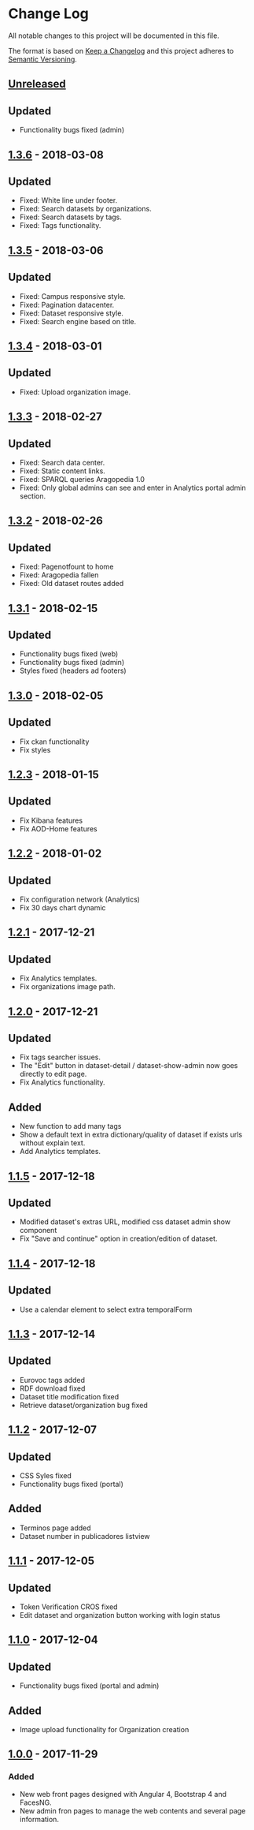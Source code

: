 # Change Log
All notable changes to this project will be documented in this file.

The format is based on [Keep a Changelog](http://keepachangelog.com/)
and this project adheres to [Semantic Versioning](http://semver.org/).

## [Unreleased]
## Updated
- Functionality bugs fixed (admin)

## [1.3.6] - 2018-03-08
## Updated
- Fixed: White line under footer.
- Fixed: Search datasets by organizations.
- Fixed: Search datasets by tags.
- Fixed: Tags functionality.

## [1.3.5] - 2018-03-06
## Updated
- Fixed: Campus responsive style.
- Fixed: Pagination datacenter.
- Fixed: Dataset responsive style.
- Fixed: Search engine based on title.

## [1.3.4] - 2018-03-01
## Updated
- Fixed: Upload organization image.

## [1.3.3] - 2018-02-27
## Updated
- Fixed: Search data center.
- Fixed: Static content links.
- Fixed: SPARQL queries Aragopedia 1.0
- Fixed: Only global admins can see and enter in Analytics portal admin section.

## [1.3.2] - 2018-02-26
## Updated
- Fixed: Pagenotfount to home
- Fixed: Aragopedia fallen
- Fixed: Old dataset routes added

## [1.3.1] - 2018-02-15
## Updated
- Functionality bugs fixed (web)
- Functionality bugs fixed (admin)
- Styles fixed (headers ad footers)

## [1.3.0] - 2018-02-05
## Updated
- Fix ckan functionality
- Fix styles

## [1.2.3] - 2018-01-15
## Updated
- Fix Kibana features
- Fix AOD-Home features

## [1.2.2] - 2018-01-02
## Updated
- Fix configuration network (Analytics)
- Fix 30 days chart dynamic

## [1.2.1] - 2017-12-21
## Updated
- Fix Analytics templates.
- Fix organizations image path.

## [1.2.0] - 2017-12-21
## Updated
- Fix tags searcher issues.
- The "Edit" button in dataset-detail / dataset-show-admin now goes directly to edit page.
- Fix Analytics functionality.
## Added
- New function to add many tags
- Show a default text in extra dictionary/quality of dataset if exists urls without explain text.
- Add Analytics templates.

## [1.1.5] - 2017-12-18
## Updated
- Modified dataset's extras URL, modified css dataset admin show component
- Fix "Save and continue" option in creation/edition of dataset.

## [1.1.4] - 2017-12-18
## Updated
- Use a calendar element to select extra temporalForm

## [1.1.3] - 2017-12-14
## Updated
- Eurovoc tags added
- RDF download fixed
- Dataset title modification fixed
- Retrieve dataset/organization bug fixed

## [1.1.2] - 2017-12-07
## Updated
- CSS Syles fixed
- Functionality bugs fixed (portal)
## Added
- Terminos page added
- Dataset number in publicadores listview

## [1.1.1] - 2017-12-05
## Updated
- Token Verification CROS fixed
- Edit dataset and organization button working with login status

## [1.1.0] - 2017-12-04
## Updated
- Functionality bugs fixed (portal and admin)
## Added
- Image upload functionality for Organization creation

## [1.0.0] - 2017-11-29
### Added
- New web front pages designed with Angular 4, Bootstrap 4 and FacesNG.
- New admin fron pages to manage the web contents and several page information.


[Unreleased]: https://github.com/aragonopendata/AOD-Home/compare/master...develop
[1.3.6]: https://github.com/aragonopendata/AOD-Home/compare/v1.3.5...v1.3.6
[1.3.5]: https://github.com/aragonopendata/AOD-Home/compare/v1.3.4...v1.3.5
[1.3.4]: https://github.com/aragonopendata/AOD-Home/compare/v1.3.3...v1.3.4
[1.3.3]: https://github.com/aragonopendata/AOD-Home/compare/v1.3.2...v1.3.3
[1.3.2]: https://github.com/aragonopendata/AOD-Home/compare/v1.3.1...v1.3.2
[1.3.1]: https://github.com/aragonopendata/AOD-Home/compare/v1.3.0...v1.3.1
[1.3.0]: https://github.com/aragonopendata/AOD-Home/compare/v1.2.3...v1.3.0
[1.2.3]: https://github.com/aragonopendata/AOD-Home/compare/v1.2.2...v1.2.3
[1.2.2]: https://github.com/aragonopendata/AOD-Home/compare/v1.2.1...v1.2.2
[1.2.1]: https://github.com/aragonopendata/AOD-Home/compare/v1.2.0...v1.2.1
[1.2.0]: https://github.com/aragonopendata/AOD-Home/compare/v1.1.5...v1.2.0
[1.1.5]: https://github.com/aragonopendata/AOD-Home/compare/v1.1.4...v1.1.5
[1.1.4]: https://github.com/aragonopendata/AOD-Home/compare/v1.1.3...v1.1.4
[1.1.3]: https://github.com/aragonopendata/AOD-Home/compare/v1.1.2...v1.1.3
[1.1.2]: https://github.com/aragonopendata/AOD-Home/compare/v1.1.1...v1.1.2
[1.1.1]: https://github.com/aragonopendata/AOD-Home/compare/v1.1.0...v1.1.1
[1.1.0]: https://github.com/aragonopendata/AOD-Home/compare/v1.0.0...v1.1.0
[1.0.0]: https://github.com/aragonopendata/AOD-Home/releases/tag/v1.0.0
